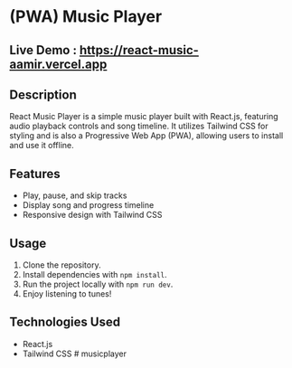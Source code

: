 # (PWA) Music Player
## Live Demo : https://react-music-aamir.vercel.app

## Description
React Music Player is a simple music player built with React.js, featuring audio playback controls and song timeline. It utilizes Tailwind CSS for styling and is also a Progressive Web App (PWA), allowing users to install and use it offline.

## Features
- Play, pause, and skip tracks
- Display song and progress timeline
- Responsive design with Tailwind CSS

## Usage
1. Clone the repository.
2. Install dependencies with `npm install`.
3. Run the project locally with `npm run dev`.
4. Enjoy listening to tunes!

## Technologies Used
- React.js
- Tailwind CSS
#   m u s i c p l a y e r  
 